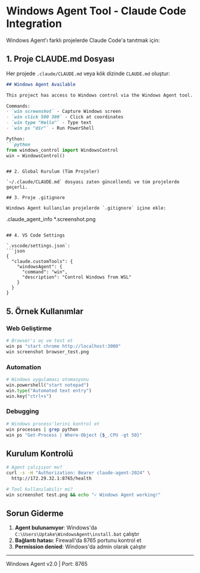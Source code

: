 # Windows Agent Tool - Claude Code Integration

Windows Agent'ı farklı projelerde Claude Code'a tanıtmak için:

## 1. Proje CLAUDE.md Dosyası

Her projede `.claude/CLAUDE.md` veya kök dizinde `CLAUDE.md` oluştur:

```markdown
## Windows Agent Available

This project has access to Windows control via the Windows Agent tool.

Commands:
- `win screenshot` - Capture Windows screen
- `win click 500 300` - Click at coordinates
- `win type "Hello"` - Type text
- `win ps "dir"` - Run PowerShell

Python:
```python
from windows_control import WindowsControl
win = WindowsControl()
```
```

## 2. Global Kurulum (Tüm Projeler)

`~/.claude/CLAUDE.md` dosyası zaten güncellendi ve tüm projelerde geçerli.

## 3. Proje .gitignore

Windows Agent kullanılan projelerde `.gitignore` içine ekle:
```
.claude_agent_info
*.screenshot.png
```

## 4. VS Code Settings

`.vscode/settings.json`:
```json
{
  "claude.customTools": {
    "windowsAgent": {
      "command": "win",
      "description": "Control Windows from WSL"
    }
  }
}
```

## 5. Örnek Kullanımlar

### Web Geliştirme
```bash
# Browser'ı aç ve test et
win ps "start chrome http://localhost:3000"
win screenshot browser_test.png
```

### Automation
```python
# Windows uygulaması otomasyonu
win.powershell("start notepad")
win.type("Automated text entry")
win.key("ctrl+s")
```

### Debugging
```bash
# Windows process'lerini kontrol et
win processes | grep python
win ps "Get-Process | Where-Object {$_.CPU -gt 50}"
```

## Kurulum Kontrolü

```bash
# Agent çalışıyor mu?
curl -s -H "Authorization: Bearer claude-agent-2024" \
  http://172.29.32.1:8765/health

# Tool kullanılabilir mi?
win screenshot test.png && echo "✓ Windows Agent working!"
```

## Sorun Giderme

1. **Agent bulunamıyor**: Windows'da `C:\Users\Uptake\WindowsAgent\install.bat` çalıştır
2. **Bağlantı hatası**: Firewall'da 8765 portunu kontrol et
3. **Permission denied**: Windows'da admin olarak çalıştır

---
Windows Agent v2.0 | Port: 8765